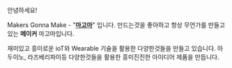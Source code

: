 안녕하세요!

Makers Gonna Make - "**[마고마](http://www.decsers.com)**" 입니다. 
만드는것을 좋아하고 항상 무언가를 만들고 있는 **메이커** 마고마입니다.

재미있고 흥미로운 ioT와 Wearable 기술을 활용한 다양한것들을 만들고 있습니다. 
아두이노, 라즈베리파이등 다양한것들을 활용한 흥미진진한 아이디어 제품을 만듭니다.

 